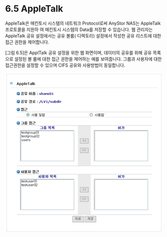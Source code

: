 # 6.5 AppleTalk

AppleTalk은 매킨토시 시스템의 네트워크 Protocol로써 AnyStor NAS는 AppleTalk 프로토콜을 지원하 여 매킨토시 시스템의 Data를 저장할 수 있습니다. 웹 관리자는 AppleTalk 공유 설정에서는 공유 볼륨\( 디렉토리\) 설정에서 작성한 공유 리스트에 대한 접근 권한을 제어합니다.   
  
 \[그림 6.5\]은 ApplTalk 공유 설정을 위한 웹 화면이며, 데이터의 공유를 위해 공유 목록으로 설정된 볼 륨에 대한 접근 권한을 제어하는 예를 보여줍니다. 그룹과 사용자에 대한 접근권한을 설정할 수 있으며 CIFS 공유와 사용방법이 동일합니다.

![\[ &#xADF8;&#xB9BC; 6.5 Apple Talk &#xACF5;&#xC720; &#xC124;&#xC815; \]](../.gitbook/assets/shareAppletalk.png)

